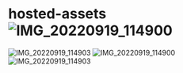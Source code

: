 # hosted-assets![IMG_20220919_114900](https://user-images.githubusercontent.com/105213708/195420915-3269ce6b-dc0a-4cef-a942-5ca549988eb7.jpg)
![IMG_20220919_114903](https://user-images.githubusercontent.com/105213708/195421230-ae0bdad5-1335-4acd-aa0c-99079e0089ba.jpg)
![IMG_20220919_114900](https://user-images.githubusercontent.com/105213708/195421863-ae638085-825d-44ca-863e-16eaf3a62392.jpg)
![IMG_20220919_114903](https://user-images.githubusercontent.com/105213708/195422196-fd2f492e-b004-4518-87c3-2ef48c97d084.jpg)
